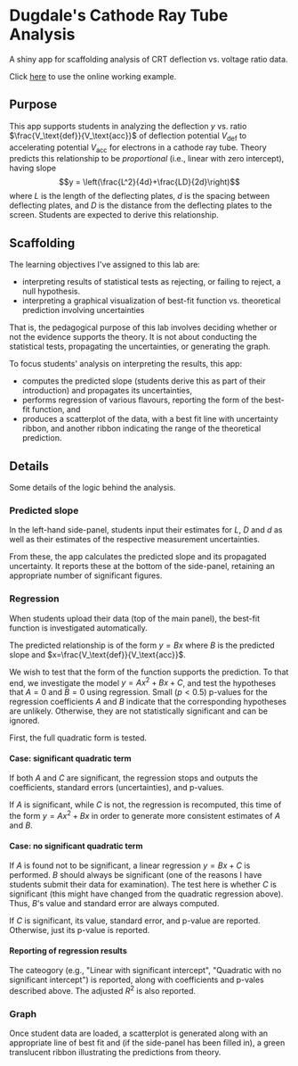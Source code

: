 # Dugdale's Cathode Ray Tube Analysis
A shiny app for scaffolding analysis of CRT deflection vs. voltage ratio data.

Click [here](https://captainproton.shinyapps.io/CRT_analysis/) to use the online working example.

## Purpose
This app supports students in analyzing the deflection $y$ vs. ratio $\frac{V_\text{def}}{V_\text{acc}}$ of deflection potential $V_\text{def}$ to accelerating potential $V_\text{acc}$ for electrons in a cathode ray tube.  Theory predicts this relationship to be _proportional_ (i.e., linear with zero intercept), having slope $$y = \left(\frac{L^2}{4d}+\frac{LD}{2d}\right)$$ where $L$ is the length of the deflecting plates, $d$ is the spacing between deflecting plates, and $D$ is the distance from the deflecting plates to the screen.  Students are expected to derive this relationship.

## Scaffolding
The learning objectives I've assigned to this lab are:

  * interpreting results of statistical tests as rejecting, or failing to reject, a null hypothesis.
  * interpreting a graphical visualization of best-fit function vs. theoretical prediction involving uncertainties 
  
That is, the pedagogical purpose of this lab involves deciding whether or not the evidence supports the theory.  It is not about conducting the statistical tests, propagating the uncertainties, or generating the graph.

To focus students' analysis on interpreting the results, this app:

  * computes the predicted slope (students derive this as part of their introduction) and propagates its uncertainties,
  * performs regression of various flavours, reporting the form of the best-fit function, and
  * produces a scatterplot of the data, with a best fit line with uncertainty ribbon, and another ribbon indicating the range of the theoretical prediction.
  
## Details
Some details of the logic behind the analysis.

### Predicted slope
In the left-hand side-panel, students input their estimates for $L$, $D$ and $d$ as well as their estimates of the respective measurement uncertainties.

From these, the app calculates the predicted slope and its propagated uncertainty.  It reports these at the bottom of the side-panel, retaining an appropriate number of significant figures.

### Regression
When students upload their data (top of the main panel), the best-fit function is investigated automatically.

The predicted relationship is of the form $y=Bx$ where $B$ is the predicted slope and $x=\frac{V_\text{def}}{V_\text{acc}}$.

We wish to test that the form of the function supports the prediction.  To that end, we investigate the model $y=Ax^2 + Bx + C$, and test the hypotheses that $A=0$ and $B=0$ using regression.  Small ($p<0.5$) p-values for the regression coefficients $A$ and $B$ indicate that the corresponding hypotheses are unlikely.  Otherwise, they are not statistically significant and can be ignored.

First, the full quadratic form is tested.

#### Case: significant quadratic term

If both $A$ and $C$ are significant, the regression stops and outputs the coefficients, standard errors (uncertainties), and p-values.

If $A$ is significant, while $C$ is not, the regression is recomputed, this time of the form $y = Ax^2 + Bx$ in order to generate more consistent estimates of $A$ and $B$.

#### Case: no significant quadratic term

If $A$ is found not to be significant, a linear regression $y = Bx + C$ is performed.  $B$ should always be significant (one of the reasons I have students submit their data for examination).  The test here is whether $C$ is significant (this might have changed from the quadratic regression above).  Thus, $B$'s value and standard error are always computed.

If $C$ is significant, its value, standard error, and p-value are reported.  Otherwise, just its p-value is reported.

#### Reporting of regression results
The cateogory (e.g., "Linear with significant intercept", "Quadratic with no significant intercept") is reported, along with coefficients and p-vales described above.  The adjusted $R^2$ is also reported.

### Graph
Once student data are loaded, a scatterplot is generated along with an appropriate line of best fit and (if the side-panel has been filled in), a green translucent ribbon illustrating the predictions from theory.




